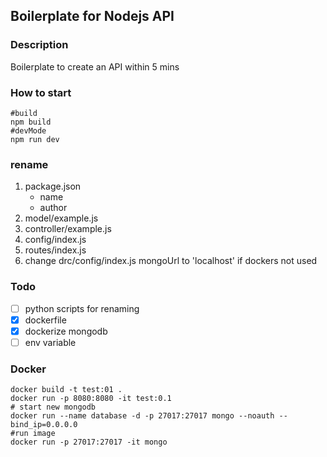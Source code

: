 ## Boilerplate for Nodejs API

### Description
Boilerplate to create an API within 5 mins

### How to start

````
#build
npm build
#devMode
npm run dev
````
### rename
1. package.json
	- name
	- author
2. model/example.js
3. controller/example.js
4. config/index.js
5. routes/index.js
6. change drc/config/index.js mongoUrl to 'localhost' if dockers not used


### Todo
- [ ] python scripts for renaming
- [x] dockerfile
- [x] dockerize mongodb
- [ ] env variable

### Docker 
````
docker build -t test:01 .
docker run -p 8080:8080 -it test:0.1
# start new mongodb
docker run --name database -d -p 27017:27017 mongo --noauth --bind_ip=0.0.0.0
#run image
docker run -p 27017:27017 -it mongo
````


